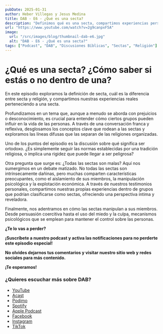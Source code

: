```yaml
---
pubDate: 2025-01-31
author: Heber Villegas y Jesus Medina
title: DAB - E6 - ¿Qué es una secta?
description: "Definimos qué es una secta, compartimos experiencias personales y discutimos los límites entre religión, ortodoxia y manipulación."
url: "https://www.youtube.com/watch?v=2g9canpxF5A"
image:
  url: "/src/images/blog/thumbnail-dab-e6.jpg"
  alt: "DAB - E6 - ¿Qué es una secta?"
tags: ["Podcast", "DAB", "Discusiones Bíblicas", "Sectas", "Religión"]
---
```


# ¿Qué es una secta? ¿Cómo saber si estás o no dentro de una?

En este episodio exploramos la definición de secta, cuál es la diferencia entre secta y religión, y compartimos nuestras experiencias reales perteneciendo a una secta.

Profundizamos en un tema que, aunque a menudo se aborda con prejuicios o desconocimiento, es crucial para entender cómo ciertos grupos pueden influir en la vida de las personas. A través de una conversación franca y reflexiva, desglosamos los conceptos clave que rodean a las sectas y exploramos las líneas difusas que las separan de las religiones organizadas.

Uno de los puntos del episodio es la discusión sobre qué significa ser ortodoxo. ¿Es simplemente seguir las normas establecidas por una tradición religiosa, o implica una rigidez que puede llegar a ser peligrosa?

Otra pregunta que surge es: ¿Todas las sectas son malas? Aquí nos sumergimos en un debate matizado. No todas las sectas son intrínsecamente dañinas, pero muchas comparten características preocupantes, como el aislamiento de sus miembros, la manipulación psicológica y la explotación económica. A través de nuestros testimonios personales, compartimos nuestras propias experiencias dentro de grupos que podrían clasificarse como sectas, ofreciendo una perspectiva íntima y reveladora.

Finalmente, nos adentramos en cómo las sectas manipulan a sus miembros. Desde persuasión coercitiva hasta el uso del miedo y la culpa, mecanismos psicológicos que se emplean para mantener el control sobre las personas.

**¿Te lo vas a perder?**

**¡Suscríbete a nuestro podcast y activa las notificaciones para no perderte este episodio especial!**

**No olvides dejarnos tus comentarios y visitar nuestro sitio web y redes sociales para más contenido.**

**¡Te esperamos!**

### **¿Quieres escuchar más sobre DAB?**

- [YouTube](https://www.youtube.com/@discusionesbiblicas)
- [Acast](https://shows.acast.com/discusionesbiblicas)
- [Podimo](https://share.podimo.com/podcast/ef93b5a2-8bd4-4105-abe3-3c1cffa718b7?creatorId=e12b0f6c-3337-4ab7-abd1-5647481bc9fb&key=GePw0UCkvjln&source=ln&from=studio)
- [Spotify](https://open.spotify.com/show/6YUuB3dgq7vaLK6YVXvs7Q)
- [Apple Podcast](https://podcasts.apple.com/mx/podcast/discusiones-biblicas/id1645841221)
- [Facebook](https://www.facebook.com/discusionesbiblicas)
- [Instagram](https://www.instagram.com/discusionesbiblicas/)
- [TikTok](https://www.tiktok.com/@discusionesbiblicas)
